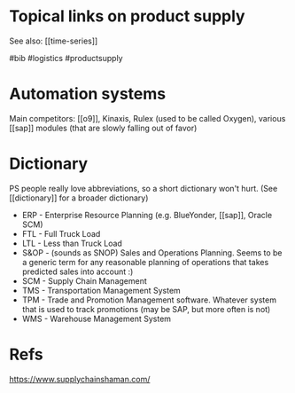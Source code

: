 # Topical links on product supply

See also: [[time-series]] 

#bib #logistics #productsupply


# Automation systems

Main competitors: [[o9]], Kinaxis, Rulex (used to be called Oxygen), various [[sap]] modules (that are slowly falling out of favor)

# Dictionary

PS people really love abbreviations, so a short dictionary won't hurt. (See [[dictionary]] for a broader dictionary)

* ERP - Enterprise Resource Planning (e.g. BlueYonder, [[sap]], Oracle SCM)
* FTL - Full Truck Load
* LTL - Less than Truck Load
* S&OP - (sounds as SNOP) Sales and Operations Planning. Seems to be a generic term for any reasonable planning of operations that takes predicted sales into account :)
* SCM - Supply Chain Management
* TMS - Transportation Management System
* TPM - Trade and Promotion Management software. Whatever system that is used to track promotions (may be SAP, but more often is not)
* WMS - Warehouse Management System

# Refs

https://www.supplychainshaman.com/